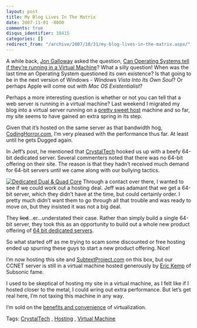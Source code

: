 ```yaml
---
layout: post
title: My Blog Lives In The Matrix
date: 2007-11-01 -0800
comments: true
disqus_identifier: 18415
categories: []
redirect_from: "/archive/2007/10/31/my-blog-lives-in-the-matrix.aspx/"
---
```


A while back, [Jon
Galloway](http://weblogs.asp.net/jgalloway/ "Jon Galloway's Blog") asked
the question, [Can Operating Systems tell if they’re running in a
Virtual
Machine](http://weblogs.asp.net/jgalloway/archive/2006/10/27/Can-Operating-Systems-tell-if-they_2700_re-running-in-a-Virtual-Machine_3F00_.aspx "Can OS tell if they're living in the matrix")?
What a silly question! When was the last time an Operating System
questioned its own existence? Is that going to be in the next version of
Windows - *Windows Vista Into Its Own Soul*? Or perhaps Apple will come
out with *Mac OS Existentialist*?

Perhaps a more interesting question is whether or not you can tell that
a web server is running in a virtual machine? Last weekend I migrated my
blog into a virtual server running on a [pretty sweet
host](http://www.codinghorror.com/blog/archives/000984.html "Virtual Machine Server Hosting")
machine and so far, my site seems to have gained an extra spring in its
step.

Given that it’s hosted on the same server as that bandwidth hog,
[CodingHorror.com](http://codinghorror.com/ "Coding Horror"), I’m very
pleased with the performance thus far. At least until he gets Dugged
again.

In Jeff’s post, he mentioned that
[CrystalTech](http://crystaltech.com/?uid=100 "CrystalTech") hooked us
up with a beefy 64-bit dedicated server. Several commenters noted that
there was no 64-bit offering on their site. The reason is that they
hadn’t received much demand for 64-bit servers until we came along with
our bullying tactics.

[![Dedicated Dual & Quad
Core](https://haacked.com/images/haacked_com/WindowsLiveWriter/MyBlogLivesInTheMatrix_96C/PROMO-dualcore_3.jpg)](http://crystaltech.com/dedicated-windows.aspx?uid=100 "CrystalTech Dedicated")
Through a contact over there, I wanted to see if we could work out a
hosting deal. Jeff was adamant that we get a 64-bit server, which they
didn’t have at the time, but could certainly order. I pretty much didn’t
want them to go through all that trouble and was ready to move on, but
they insisted it was not a big deal.

They ~~lied~~...er...understated their case. Rather than simply build a
single 64-bit server, they took this as an opportunity to build out a
whole new product offering of [64 bit dedicated
servers](http://crystaltech.com/dedicated-windows.aspx?uid=100 "CrystalTech Dedicated Servers").

So what started off as me trying to scam some discounted or free hosting
ended up spurring these guys to start a new product offering. Nice!

I’m now hosting this site and
[SubtextProject.com](http://subtextproject.com/ "Subtext Project") on
this box, but our CCNET server is still in a virtual machine hosted
generously by [Eric Kemp](http://monk.thelonio.us/ "Eric Kemp") of
Subsonic fame.

I used to be skeptical of hosting my site in a virtual machine, as I
felt like if I hosted closer to the metal, I could wring out extra
performance. But let’s get real here, I’m not taxing this machine in any
way.

I’m sold on the [benefits and
convenience](http://www.codinghorror.com/blog/archives/000491.html "Our Virtual Machine Future")
of virtualization.

Tags:
[CrystalTech](http://technorati.com/tags/CrystalTech/ "CrystalTech tag")
, [Hosting](http://technorati.com/tags/Hosting/ "Hosting tag") ,
[Virtual
Machine](http://technorati.com/tags/Virtual%20Machine/ "Virtual Machine tag")

